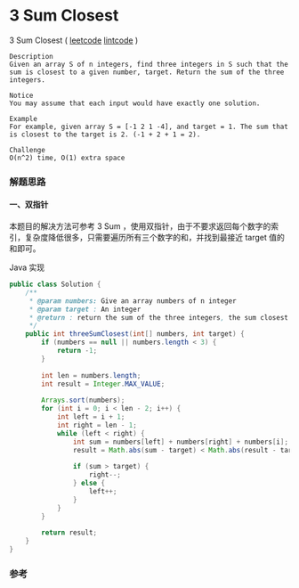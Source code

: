 #   3 Sum Closest

 3 Sum Closest  ( [leetcode]()  [lintcode](http://www.lintcode.com/en/problem/3sum-closest/) )

```
Description
Given an array S of n integers, find three integers in S such that the sum is closest to a given number, target. Return the sum of the three integers.

Notice
You may assume that each input would have exactly one solution.

Example
For example, given array S = [-1 2 1 -4], and target = 1. The sum that is closest to the target is 2. (-1 + 2 + 1 = 2).

Challenge 
O(n^2) time, O(1) extra space
```



### 解题思路

#### 一、双指针

本题目的解决方法可参考 3 Sum ，使用双指针，由于不要求返回每个数字的索引，复杂度降低很多，只需要遍历所有三个数字的和，并找到最接近 target 值的和即可。

Java 实现

```java
public class Solution {
    /**
     * @param numbers: Give an array numbers of n integer
     * @param target : An integer
     * @return : return the sum of the three integers, the sum closest target.
     */
    public int threeSumClosest(int[] numbers, int target) {
        if (numbers == null || numbers.length < 3) {
            return -1;
        }
        
        int len = numbers.length;
        int result = Integer.MAX_VALUE;
        
        Arrays.sort(numbers);
        for (int i = 0; i < len - 2; i++) {
            int left = i + 1;
            int right = len - 1;
            while (left < right) {
                int sum = numbers[left] + numbers[right] + numbers[i];
                result = Math.abs(sum - target) < Math.abs(result - target) ? sum : result;
                
                if (sum > target) {
                    right--;
                } else {
                    left++;
                } 
            }
        }
        
        return result;
    }
}

```



### 参考

